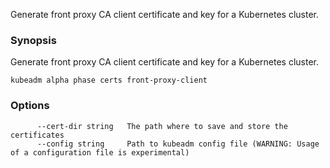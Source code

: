 
Generate front proxy CA client certificate and key for a Kubernetes cluster.

### Synopsis


Generate front proxy CA client certificate and key for a Kubernetes cluster.

```
kubeadm alpha phase certs front-proxy-client
```

### Options

```
      --cert-dir string   The path where to save and store the certificates
      --config string     Path to kubeadm config file (WARNING: Usage of a configuration file is experimental)
```

